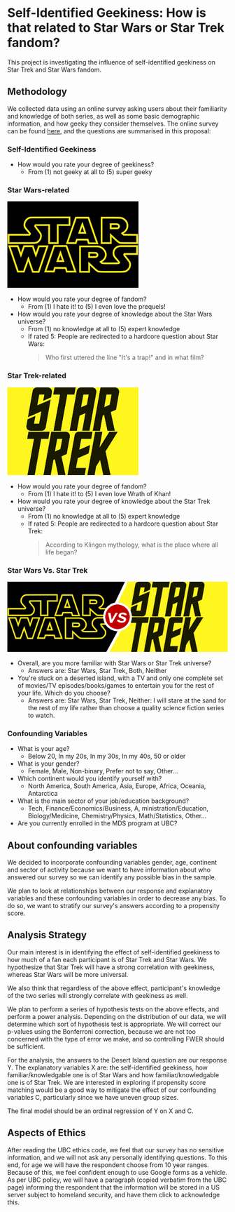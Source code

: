 # Self-Identified Geekiness: How is that related to Star Wars or Star Trek fandom?
This project is investigating the influence of self-identified geekiness on Star Trek and Star Wars fandom.

## Methodology
We collected data using an online survey asking users about their familiarity and knowledge of both series, as well as some basic demographic information, and how geeky they consider themselves. The online survey can be found [here](https://goo.gl/forms/Jb3pCN6GVhqziVvt1), and the questions are summarised in this proposal:

### Self-Identified Geekiness
- How would you rate your degree of geekiness?
    - From (1) not geeky at all to (5) super geeky

### Star Wars-related
![](images/sw_logo.png)
- How would you rate your degree of fandom?
    - From (1) I hate it! to (5) I even love the prequels!
- How would you rate your degree of knowledge about the Star Wars universe?
    - From (1) no knowledge at all to (5) expert knowledge
    - If rated 5: People are redirected to a hardcore question about Star Wars:
        > Who first uttered the line "It's a trap!" and in what film?

### Star Trek-related
![](images/st_logo.png)
- How would you rate your degree of fandom?
    - From (1) I hate it! to (5) I even love Wrath of Khan!
- How would you rate your degree of knowledge about the Star Trek universe?
    - From (1) no knowledge at all to (5) expert knowledge
    - If rated 5: People are redirected to a hardcore question about Star Trek:
        > According to Klingon mythology, what is the place where all life began?

### Star Wars Vs. Star Trek
![](images/sw_vs_st.png)

- Overall, are you more familiar with Star Wars or Star Trek universe?
    - Answers are: Star Wars, Star Trek, Both, Neither
- You're stuck on a deserted island, with a TV and only one complete set of movies/TV episodes/books/games to entertain you for the rest of your life.  Which do you choose?
    - Answers are: Star Wars, Star Trek, Neither: I will stare at the sand for the rest of my life rather than choose a quality science fiction series to watch.

### Confounding Variables
- What is your age?
    - Below 20, In my 20s, In my 30s, In my 40s, 50 or older
- What is your gender?
    - Female, Male, Non-binary, Prefer not to say, Other…
- Which continent would you identify yourself with?
    - North America, South America, Asia, Europe, Africa, Oceania, Antarctica
- What is the main sector of your job/education background?
    - Tech, Finance/Economics/Business, A, ministration/Education, Biology/Medicine, Chemistry/Physics, Math/Statistics, Other…
- Are you currently enrolled in the MDS program at UBC?

## About confounding variables

We decided to incorporate confounding variables gender, age, continent and sector of activity because we want to have information about who answered our survey so we can identify any possible bias in the sample.

We plan to look at relationships between our response and explanatory variables and these confounding variables in order to decrease any bias. To do so, we want to stratify our survey's answers according to a propensity score. 

## Analysis Strategy

Our main interest is in identifying the effect of self-identified geekiness to how much of a fan each participant is of Star Trek and Star Wars. We hypothesize that Star Trek will have a strong correlation with geekiness, whereas Star Wars will be more universal.

We also think that regardless of the above effect, participant's knowledge of the two series will strongly correlate with geekiness as well.

We plan to perform a series of hypothesis tests on the above effects, and perform a power analysis. Depending on the distribution of our data, we will determine which sort of hypothesis test is appropriate. We will correct our p-values using the Bonferroni correction, because we are not too concerned with the type of error we make, and so controlling FWER should be sufficient.

For the analysis, the answers to the Desert Island question are our response Y. The explanatory variables X are: the self-identified geekiness, how familiar/knowledgable one is of Star Wars and how familiar/knowledgable one is of Star Trek. We are interested in exploring if propensity score matching would be a good way to mitigate the effect of our confounding variables C, particularly since we have uneven group sizes.

The final model should be an ordinal regression of Y on X and C.


## Aspects of Ethics

After reading the UBC ethics code, we feel that our survey has no sensitive information, and we will not ask any personally identifying questions.  To this end, for age we will have the respondent choose from 10 year ranges.  Because of this, we feel confident enough to use Google forms as a vehicle.  As per UBC policy, we will have a paragraph (copied verbatim from the UBC page) informing the respondent that the information will be stored in a US server subject to homeland security, and have them click to acknowledge this.
